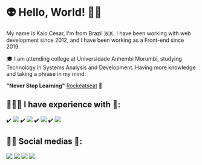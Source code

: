 #  👽 Hello, World! 🖖🏽

My name is Kaio Cesar, I'm from Brazil 🇧🇷. I have been working with web development since 2012, and I have been working as a Front-end since 2019.

🎓 I am attending college at Universidade Anhembi Morumbi, studying Technology in Systems Analysis and Development. Having more knowledge and taking a phrase in my mind:

**"Never Stop Learning"** [Rockeatseat](https://rocketseat.com.br/) 🚀

## 👨🏽‍💻 I have experience with 🧠:

✔️ <img src="https://img.shields.io/badge/-HTML5-0d1117?logo=html5&logoColor=E34F26&logoWidth=20" />
✔️ <img src="https://img.shields.io/badge/-CSS3-0d1117?logo=css3&logoColor=1572B6&logoWidth=20" />
✔️ <img src="https://img.shields.io/badge/-JavaScript-0d1117?logo=javascript&logoColor=f7df1e&logoWidth=20" />
✔️ <img src="https://img.shields.io/badge/-ReactJS-0d1117?logo=react&logoColor=61DAFB&logoWidth=20" />

## 🤳🏽 Social medias 🔗:

[<img src="https://img.shields.io/badge/twitter-%231DA1F2.svg?&style=for-the-badge&logo=twitter&logoColor=white" />](https://twitter.com/WolfKaio) [<img src="https://img.shields.io/badge/linkedin-%230077B5.svg?&style=for-the-badge&logo=linkedin&logoColor=white" />](https://www.linkedin.com/in/kaiocesarribeiro/) [<img src = "https://img.shields.io/badge/instagram-%23E4405F.svg?&style=for-the-badge&logo=instagram&logoColor=white">](https://www.instagram.com/kaiowolf/) [<img src = "https://img.shields.io/badge/rockeatseat-%236c4fbb.svg?&style=for-the-badge&logo=rockeatseat&logoColor=white">](https://app.rocketseat.com.br/me/kaio-cesar-ribeiro-de-oliveira-08197)
